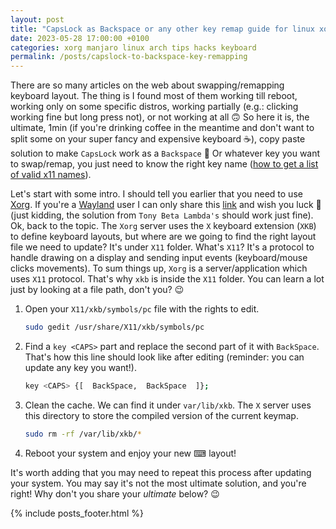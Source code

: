 ```yaml
---
layout: post
title: "CapsLock as Backspace or any other key remap guide for linux xorg"
date: 2023-05-28 17:00:00 +0100
categories: xorg manjaro linux arch tips hacks keyboard
permalink: /posts/capslock-to-backspace-key-remapping
---
```


There are so many articles on the web about swapping/remapping keyboard layout. The thing is I found most of them working till reboot, working only on some specific distros, working partially (e.g.: clicking working fine but long press not), or not working at all 🙃 So here it is, the ultimate, 1min (if you're drinking coffee in the meantime and don't want to split some on your super fancy and expensive keyboard ☕), copy paste solution to make `CapsLock` work as a `Backspace` 🎉 Or whatever key you want to swap/remap, you just need to know the right key name ([how to get a list of valid x11 names][superuser-answer]).

Let's start with some intro. I should tell you earlier that you need to use [Xorg][xorg]. If you're a [Wayland][wayland] user I can only share this [link][stackexchange-wayland] and wish you luck 🤞 (just kidding, the solution from `Tony Beta Lambda's` should work just fine). Ok, back to the topic. The `Xorg` server uses the `X` keyboard extension (`XKB`) to define keyboard layouts, but where are we going to find the right layout file we need to update? It's under `X11` folder. What's `X11`? It's a protocol to handle drawing on a display and sending input events (keyboard/mouse clicks movements). To sum things up, `Xorg` is a server/application which uses `X11` protocol. That's why `xkb` is inside the `X11` folder. You can learn a lot just by looking at a file path, don't you? 😉

1. Open your `X11/xkb/symbols/pc` file with the rights to edit.

    ```bash
    sudo gedit /usr/share/X11/xkb/symbols/pc
    ```

2. Find a `key <CAPS>` part and replace the second part of it with `BackSpace`. That's how this line should look like after editing (reminder: you can update any key you want!).

    ```bash
    key <CAPS> {[  BackSpace,  BackSpace  ]};
    ```

3. Clean the cache. We can find it under `var/lib/xkb`. The `X` server uses this directory to store the compiled version of the current keymap.

    ```bash
    sudo rm -rf /var/lib/xkb/*
    ```

4. Reboot your system and enjoy your new ⌨ layout!

It's worth adding that you may need to repeat this process after updating your system. You may say it's not the most ultimate solution, and you're right! Why don't you share your _ultimate_ below? 😉

[xorg]: https://wiki.archlinux.org/title/Xorg/Keyboard_configuration
[wayland]: https://wayland.freedesktop.org/
[stackexchange-wayland]: https://unix.stackexchange.com/a/526192
[superuser-answer]: https://superuser.com/a/1461427

{% include posts_footer.html %}
